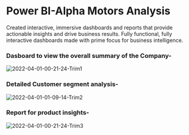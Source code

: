 # Power BI-Alpha Motors Analysis

Created interactive, immersive dashboards and reports that provide actionable insights and drive business results. Fully functional, fully interactive dashboards made with prime focus for business intelligence.

### Dasboard to view the overall summary of the Company-

![2022-04-01-00-21-24-Trim1](https://user-images.githubusercontent.com/67741034/161137466-f49f2506-716e-46fc-a9a9-525368ddb89d.gif)
### Detailed Customer segment analysis-
![2022-04-01-01-09-14-Trim2](https://user-images.githubusercontent.com/67741034/161137483-3310da4f-17df-4e2e-b14b-06fa75ed1f39.gif)

### Report for product insights-
![2022-04-01-00-21-24-Trim3](https://user-images.githubusercontent.com/67741034/161137517-f005ec48-476c-43bb-a532-6b054362a7c2.gif)
